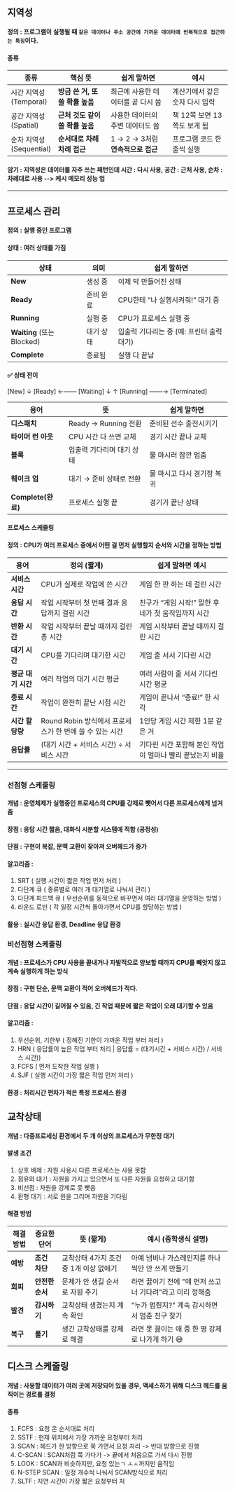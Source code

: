 ## 지역성 
#### 정의 : 프로그램이 실행될 때 `같은 데이터나 주소 공간에 가까운 데이터에 반복적으로 접근하는 특징`이다.
#### 종류
| 종류                     | 핵심 뜻                  | 쉽게 말하면                   | 예시                 |
| ---------------------- | --------------------- | ------------------------ | ------------------ |
| 시간 지역성<br>(Temporal)   | **방금 쓴 거, 또 쓸 확률 높음** | 최근에 사용한 데이터를 곧 다시 씀      | 계산기에서 같은 숫자 다시 입력  |
| 공간 지역성<br>(Spatial)    | **근처 것도 같이 쓸 확률 높음**  | 사용한 데이터의 주변 데이터도 씀       | 책 12쪽 보면 13쪽도 보게 됨 |
| 순차 지역성<br>(Sequential) | **순서대로 차례차례 접근**      | 1 → 2 → 3처럼 **연속적으로 접근** | 프로그램 코드 한 줄씩 실행    |

#### 암기 : 지역성은 데이터를 자주 쓰는 패턴인데 시간 : 다시 사용, 공간 : 근처 사용, 순차 : 차례대로 사용 --> 케시 메모리 성능 업

---
## 프로세스 관리
#### 정의 : 실행 중인 프로그램
#### 상태 : 여러 상태를 가짐
| 상태                       | 의미    | 쉽게 말하면                    |
| ------------------------ | ----- | ------------------------- |
| **New**                  | 생성 중  | 이제 막 만들어진 상태              |
| **Ready**                | 준비 완료 | CPU한테 “나 실행시켜줘!” 대기 중     |
| **Running**              | 실행 중  | CPU가 프로세스 실행 중            |
| **Waiting** (또는 Blocked) | 대기 상태 | 입출력 기다리는 중 (예: 프린터 출력 대기) |
| **Complete**           | 종료됨   | 실행 다 끝남                   |

#### ✅ 상태 전이
[New]
   ↓
[Ready] ←─── [Waiting]
   ↓             ↑
[Running] ───→ [Terminated]

| 용어               | 뜻              | 쉽게 말하면          |
| ---------------- | ------------------ | --------------- |
| **디스패치**         | Ready → Running 전환 | 준비된 선수 출전시키기    |
| **타이머 런 아웃**     | CPU 시간 다 쓰면 교체     | 경기 시간 끝나 교체     |
| **블록**           | 입출력 기다리며 대기 상태     | 물 마시러 잠깐 멈춤     |
| **웨이크 업**        | 대기 → 준비 상태로 전환     | 물 마시고 다시 경기장 복귀 |
| **Complete(완료)** | 프로세스 실행 끝          | 경기가 끝난 상태       |


#### 프로세스 스케줄링
#### 정의 : CPU가 여러 프로세스 중에서 어떤 걸 먼저 실행할지 순서와 시간을 정하는 방법
| 용어           | 정의 (짧게)                               | 쉽게 말하면 예시                        |
| ------------ | ------------------------------------- | -------------------------------- |
| **서비스 시간**   | CPU가 실제로 작업에 쓴 시간                     | 게임 한 판 하는 데 걸린 시간                |
| **응답 시간**    | 작업 시작부터 첫 번째 결과 응답까지 걸린 시간            | 친구가 “게임 시작!” 말한 후 네가 첫 움직임까지 시간  |
| **반환 시간**    | 작업 시작부터 끝날 때까지 걸린 총 시간                | 게임 시작부터 끝날 때까지 걸린 시간             |
| **대기 시간**    | CPU를 기다리며 대기한 시간                      | 게임 줄 서서 기다린 시간                   |
| **평균 대기 시간** | 여러 작업의 대기 시간 평균                       | 여러 사람이 줄 서서 기다린 시간 평균            |
| **종료 시간**    | 작업이 완전히 끝난 시점 시간                      | 게임이 끝나서 “종료!” 한 시각               |
| **시간 할당량**   | Round Robin 방식에서 프로세스가 한 번에 쓸 수 있는 시간 | 1인당 게임 시간 제한 1분 같은 거             |
| **응답률**      | (대기 시간 + 서비스 시간) ÷ 서비스 시간             | 기다린 시간 포함해 본인 작업이 얼마나 빨리 끝났는지 비율 |

---
### 선점형 스케줄링
#### 개념 : 운영체제가 실행중인 프로세스의 CPU를 강제로 뺏어서 다른 프로세스에게 넘겨줌
#### 장점 : 응답 시간 짧음, 대화식 시분할 시스템에 적합 (공정성)
#### 단점 : 구현이 복잡, 문맥 교환이 잦아져 오버헤드가 증가
#### 알고리즘 : 
1) SRT ( 실행 시간이 짧은 작업 먼저 처리 )
2) 다단계 큐 ( 종류별로 여러 개 대기열로 나눠서 관리 )
3) 다단계 피드백 큐 ( 우선순위를 동적으로 바꾸면서 여러 대기열을 운영하는 방법 )
4) 라운드 로빈 ( 각 일정 시간씩 돌아가면서 CPU를 할당하는 방법 )
#### 활용 : 실시간 응답 환경, Deadline 응답 환경

### 비선점형 스케줄링
#### 개념 : 프로세스가 CPU 사용을 끝내거나 자발적으로 양보할 때까지 CPU를 빼앗지 않고 계속 실행하게 하는 방식
#### 장점 : 구현 단순, 문맥 교환이 적어 오버헤드가 적다.
#### 단점 : 응답 시간이 길어질 수 있음, 긴 작업 때문에 짧은 작업이 오래 대기할 수 있음
#### 알고리즘 : 
1) 우선순위, 기한부 ( 정해진 기한이 가까운 작업 부터 처리 )
2) HRN ( 응답률이 높은 작업 부터 처리 | 응답률 = (대기시간 + 서비스 시간) / 서비스 시간))
3) FCFS ( 먼저 도착한 작업 실행 )
4) SJF ( 실행 시간이 가장 짧은 작업 먼저 처리 )
#### 환경 : 처리시간 편차가 적은 특정 프로세스 환경

## 교착상태
#### 개념 : 다중프로세싱 환경에서 두 개 이상의 프로세스가 무한정 대기
#### 발생 조건
1) 상호 배제 : 자원 사용시 다른 프로세스는 사용 못함
2) 점유와 대기 : 자원을 가지고 있으면서 또 다른 자원을 요청하고 대기함
3) 비선점 : 자원을 강제로 못 뺏음
4) 환형 대기 : 서로 원을 그리며 자원을 기다림

#### 해결 방법 
| 해결 방법  | 중요한 단어     | 뜻 (짧게)                  | 예시 (중학생식 설명)                       |
| ------ | ---------- | ----------------------- | ---------------------------------- |
| **예방** | **조건 차단**  | 교착상태 4가지 조건 중 1개 이상 없애기 | 아예 냄비나 가스레인지를 하나씩만 안 쓰게 만들기        |
| **회피** | **안전한 순서** | 문제가 안 생길 순서로 자원 주기      | 라면 끓이기 전에 "얘 먼저 쓰고 너 기다려"라고 미리 정해줌 |
| **발견** | **감시하기**   | 교착상태 생겼는지 계속 확인         | "누가 멈췄지?" 계속 감시하면서 멈춘 친구 찾기        |
| **복구** | **풀기**     | 생긴 교착상태를 강제로 해결         | 라면 못 끓이는 애 중 한 명 강제로 나가게 하기 😅     |

## 디스크 스케줄링
#### 개념 : 사용할 데이터가 여러 곳에 저장되어 있을 경우, 액세스하기 위해 디스크 헤드를 움직이는 경로를 결정
#### 종류
1) FCFS : 요청 온 순서대로 처리
2) SSTF : 현재 위치에서 가장 가까운 요청부터 처리
3) SCAN : 헤드가 한 방향으로 쭉 가면서 요청 처리 -> 반대 방향으로 진행
4) C-SCAN : SCAN처럼 쭉 가다가 -> 끝에서 처음으로 가서 다시 진행
5) LOOK : SCAN과 비슷하지만, 요청 있는ㄱ ㅗㅅ까지만 움직임
6) N-STEP SCAN : 일정 개수씩 나눠서 SCAN방식으로 처리
7) SLTF : 지연 시간이 가장 짧은 요청부터 처

